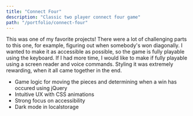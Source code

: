 ```yaml
---
title: "Connect Four"
description: "Classic two player connect four game"
path: "/portfolio/connect-four"
---
```




This was one of my favorite projects! There were a lot of challenging parts to this one, for example, figuring out when somebody's won diagonally. I wanted to make it as accessible as possible, so the game is fully playable using the keyboard. If I had more time, I would like to make if fully playable using a screen reader and voice commands. Styling it was extremely rewarding, when it all came together in the end.

* Game logic for moving the pieces and determining when a win has occured using jQuery
* Intuitive UX with CSS animations
* Strong focus on accessibility
* Dark mode in localstorage
